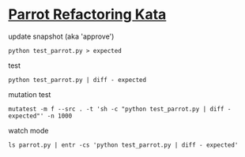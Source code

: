 # [Parrot Refactoring Kata](https://github.com/emilybache/Parrot-Refactoring-Kata)

update snapshot (aka 'approve')

```shell
python test_parrot.py > expected
```

test

```shell
python test_parrot.py | diff - expected
```

mutation test

```shell
mutatest -m f --src . -t 'sh -c "python test_parrot.py | diff - expected"' -n 1000
```

watch mode

```shell
ls parrot.py | entr -cs 'python test_parrot.py | diff - expected'
```
